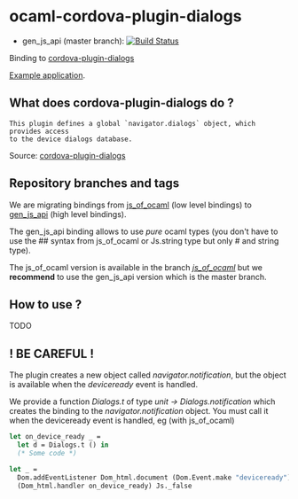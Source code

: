 # ocaml-cordova-plugin-dialogs

* gen_js_api (master branch): [![Build Status](https://travis-ci.org/dannywillems/ocaml-cordova-plugin-dialogs.svg?branch=master)](https://travis-ci.org/dannywillems/ocaml-cordova-plugin-dialogs)

Binding to
[cordova-plugin-dialogs](https://github.com/apache/cordova-plugin-dialogs)

[Example
application](https://github.com/dannywillems/ocaml-cordova-plugin-dialogs-example).

## What does cordova-plugin-dialogs do ?

```
This plugin defines a global `navigator.dialogs` object, which provides access
to the device dialogs database.
```

Source: [cordova-plugin-dialogs](https://github.com/apache/cordova-plugin-dialogs)

## Repository branches and tags

We are migrating bindings from
[js_of_ocaml](https://github.com/ocsigen/js_of_ocaml) (low level bindings) to
[gen_js_api](https://github.com/lexifi/gen_js_api) (high level bindings).

The gen_js_api binding allows to use *pure* ocaml types (you don't have to use
the ## syntax from js_of_ocaml or Js.string type but only # and string type).

The js_of_ocaml version is available in the branch
[*js_of_ocaml*](https://github.com/dannywillems/ocaml-cordova-plugin-dialogs/tree/js_of_ocaml)
but we **recommend** to use the gen_js_api version which is the master branch.

## How to use ?

TODO

## ! BE CAREFUL !

The plugin creates a new object called *navigator.notification*, but the object is
available when the *deviceready* event is handled.

We provide a function *Dialogs.t* of type *unit -> Dialogs.notification* which creates the
binding to the *navigator.notification* object. You must call it when the deviceready
event is handled, eg (with js_of_ocaml)

```OCaml
let on_device_ready _ =
  let d = Dialogs.t () in
  (* Some code *)

let _ =
  Dom.addEventListener Dom_html.document (Dom.Event.make "deviceready")
  (Dom_html.handler on_device_ready) Js._false
```
